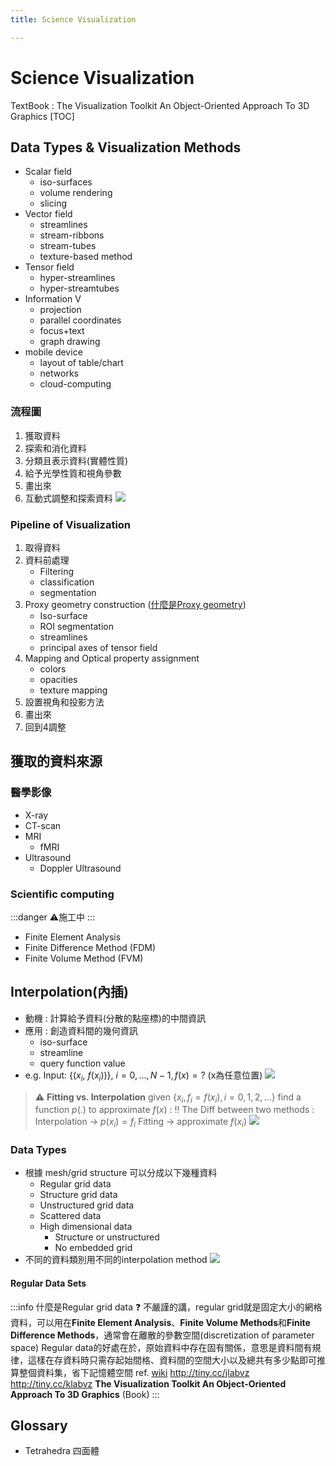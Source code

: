 ```yaml
---
title: Science Visualization

---
```


# Science Visualization
TextBook : The Visualization Toolkit An Object-Oriented Approach To 3D Graphics
[TOC]

## Data Types & Visualization Methods
+ Scalar field
    + iso-surfaces
    + volume rendering
    + slicing
+ Vector field
    + streamlines
    + stream-ribbons
    + stream-tubes
    + texture-based method
+ Tensor field
    + hyper-streamlines
    + hyper-streamtubes
+ Information V
    + projection
    + parallel coordinates
    + focus+text
    + graph drawing
+ mobile device
    + layout of table/chart
    + networks
    + cloud-computing

### 流程圖
1. 獲取資料
2. 探索和消化資料
3. 分類且表示資料(實體性質)
4. 給予光學性質和視角參數
5. 畫出來
6. 互動式調整和探索資料
![](https://hackmd.io/_uploads/SJWerRIya.png)

### Pipeline of Visualization
1. 取得資料
2. 資料前處理
    - Filtering
    - classification
    - segmentation
3. Proxy geometry construction ([什麼是Proxy geometry](https://docs.unrealengine.com/4.27/en-US/TestingAndOptimization/ProxyGeoTool/ProxyGeoOverview/))
    - Iso-surface
    - ROI segmentation
    - streamlines
    - principal axes of tensor field
4. Mapping and Optical property assignment
    - colors
    - opacities
    - texture mapping
5. 設置視角和投影方法
6. 畫出來
7. 回到4調整

## 獲取的資料來源
### 醫學影像
+ X-ray
+ CT-scan
+ MRI
    + fMRI
+ Ultrasound
    + Doppler Ultrasound

### Scientific computing
:::danger
:warning:施工中 
:::
+ Finite Element Analysis
+ Finite Difference Method (FDM)
+ Finite Volume Method (FVM)


## Interpolation(內插)
+ 動機 : 計算給予資料(分散的點座標)的中間資訊
+ 應用 : 創造資料間的幾何資訊
    + iso-surface
    + streamline
    + query function value
+ e.g. Input: {($x_i$, $f(x_i)$)}, $i=0,...,N-1, f(x)=?$ (x為任意位置)
![](https://hackmd.io/_uploads/BkDYO1P1a.png)

> :warning: **Fitting vs. Interpolation**
> given $\{x_i,f_i=f(x_i),i=0,1,2,...\}$ find a function $p(.)$ to approximate $f(x)$ : 
> :bangbang: The Diff between two methods : 
> Interpolation -> $p(x_i)=f_i$
> Fitting -> approximate $f(x_i)$
>![](https://hackmd.io/_uploads/H1Jr21DyT.png)

### Data Types
+ 根據 mesh/grid structure 可以分成以下幾種資料
    + Regular grid data
    + Structure grid data
    + Unstructured grid data
    + Scattered data
    + High dimensional data
        + Structure or unstructured
        + No embedded grid
+ 不同的資料類別用不同的interpolation method
![](https://hackmd.io/_uploads/rJYqwzO1p.png)

#### Regular Data Sets
:::info
什麼是Regular grid data :question: 
不嚴謹的講，regular grid就是固定大小的網格資料，可以用在**Finite Element Analysis**、**Finite Volume Methods**和**Finite Difference Methods**，通常會在離散的參數空間(discretization of parameter space)
Regular data的好處在於，原始資料中存在固有關係，意思是資料間有規律，這樣在存資料時只需存起始間格、資料間的空間大小以及總共有多少點即可推算整個資料集，省下記憶體空間
ref.
[wiki](https://en.wikipedia.org/wiki/Regular_grid)
http://tiny.cc/jlabvz
http://tiny.cc/klabvz
**The Visualization Toolkit An Object-Oriented Approach To 3D Graphics** (Book)
:::

## Glossary
+ Tetrahedra 四面體